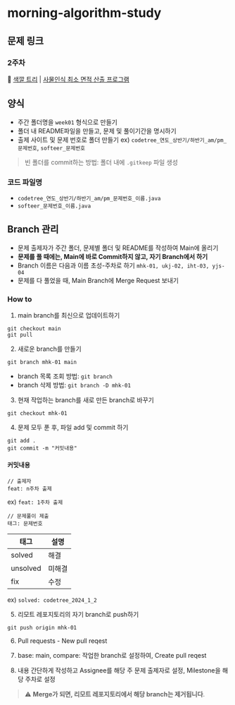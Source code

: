 # morning-algorithm-study

## 문제 링크
### 2주차
:dart: [색깔 트리](https://www.codetree.ai/training-field/frequent-problems/problems/color-tree)  |  [사물인식 최소 면적 산출 프로그램](https://softeer.ai/practice/6277)


## 양식
- 주간 폴더명을 `week01` 형식으로 만들기
- 폴더 내 README파일을 만들고, 문제 및 풀이기간을 명시하기
- 출제 사이트 및 문제 번호로 폴더 만들기 ex) `codetree_연도_상반기/하반기_am/pm_문제번호`, `softeer_문제번호`
> 빈 폴더를 commit하는 방법: 폴더 내에 `.gitkeep` 파일 생성

### 코드 파일명
- `codetree_연도_상반기/하반기_am/pm_문제번호_이름.java`
- `softeer_문제번호_이름.java`

## Branch 관리
- 문제 출제자가 주간 폴더, 문제별 폴더 및 README를 작성하여 Main에 올리기
- **문제를 풀 때에는, Main에 바로 Commit하지 않고, 자기 Branch에서 하기**
- Branch 이름은 다음과 이름 초성-주차로 하기 `mhk-01, ukj-02, iht-03, yjs-04`
- 문제를 다 풀었을 때, Main Branch에 Merge Request 보내기

### How to
1. main branch를 최신으로 업데이트하기
```
git checkout main
git pull
```

2. 새로운 branch를 만들기
```
git branch mhk-01 main
```
- branch 목록 조회 방법: `git branch`
- branch 삭제 방법: `git branch -D mhk-01`

3. 현재 작업하는 branch를 새로 만든 branch로 바꾸기
```
git checkout mhk-01
```

4. 문제 모두 푼 후, 파일 add 및 commit 하기
```
git add .
git commit -m "커밋내용"
```
#### 커밋내용
```
// 출제자
feat: n주차 출제
```
ex) `feat: 1주차 출제`
```
// 문제풀이 제출
태그: 문제번호
```
| 태그       | 설명   |
|------------|--------|
| solved     | 해결   |
| unsolved   | 미해결 |
| fix        | 수정   |

ex) `solved: codetree_2024_1_2`

5. 리모트 레포지토리의 자기 branch로 push하기
```
git push origin mhk-01
```

6. Pull requests - New pull reqest

7. base: main, compare: 작업한 branch로 설정하여, Create pull reqest

8. 내용 간단하게 작성하고 Assignee를 해당 주 문제 출제자로 설정, Milestone을 해당 주차로 설정

> :warning: **Merge가 되면, 리모트 레포지토리에서 해당 branch는 제거됩니다**.






